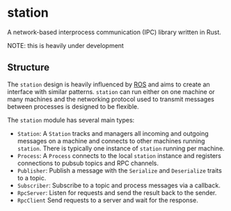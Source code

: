# station
A network-based interprocess communication (IPC) library written in Rust.

NOTE: this is heavily under development

## Structure

The `station` design is heavily influenced by [ROS](https://www.ros.org/) and
aims to create an interface with similar patterns. `station` can run either on
one machine or many machines and the networking protocol used to transmit
messages between processes is designed to be flexible.

The `station` module has several main types:
* `Station`: A `Station` tracks and managers all incoming and outgoing messages
on a machine and connects to other machines running `station`. There is
typically one instance of `station` running per machine.
* `Process`: A `Process` connects to the local `station` instance and registers
connections to pubsub topics and RPC channels.
* `Publisher`: Publish a message with the `Serialize` and `Deserialize` traits
to a topic.
* `Subscriber`: Subscribe to a topic and process messages via a callback.
* `RpcServer`: Listen for requests and send the result back to the sender.
* `RpcClient` Send requests to a server and wait for the response.
